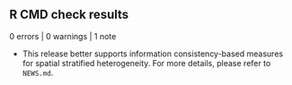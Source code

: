 ## R CMD check results

0 errors | 0 warnings | 1 note

* This release better supports information consistency-based measures for spatial stratified heterogeneity. 
For more details, please refer to `NEWS.md`.
